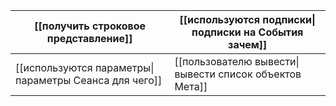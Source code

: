 
| [[получить строковое представление]]                   | [[используются подписки\|подписки на События зачем]]   |
| ------------------------------------------------------ | ------------------------------------------------------ |
| [[используются параметры\| параметры Сеанса для чего]] | [[пользователю вывести\|вывести список объектов Мета]] |
